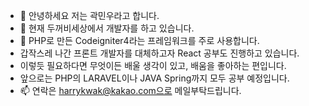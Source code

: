- 👋 안녕하세요 저는 곽민우라고 합니다.
- 👀 현재 두꺼비세상에서 개발자를 하고 있습니다.
- 🌱 PHP로 만든 Codeigniter4라는 프레임워크를 주로 사용합니다.
- 갑작스레 나간 프론트 개발자를 대체하고자 React 공부도 진행하고 있습니다.
- 이렇듯 필요하다면 무엇이든 배울 생각이 있고, 배움을 좋아하는 편입니다.
- 앞으로는 PHP의 LARAVEL이나 JAVA Spring까지 모두 공부 예정입니다.
- 📫 연락은 harrykwak@kakao.com으로 메일부탁드립니다.
